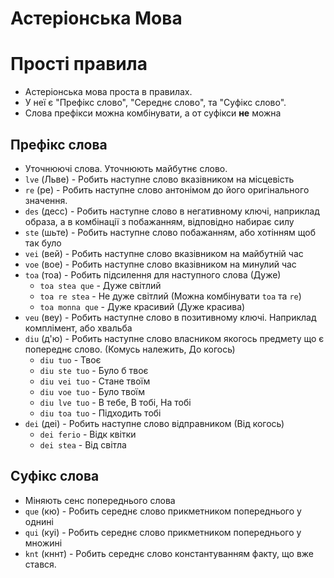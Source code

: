 # Астеріонська Мова

# Прості правила
* Астеріонська мова проста в правилах.
* У неї є "Префікс слово", "Середнє слово", та "Суфікс слово".
* Слова префікси можна комбінувати, а от суфікси __не__ можна


## Префікс слова
* Уточнюючі слова. Уточнюють майбутнє слово.
* `lve` (Льве) - Робить наступне слово вказівником на місцевість
* `re` (ре) - Робить наступне слово антонімом до його оригінального значення.
* `des` (десс) - Робить наступне слово в негативному ключі, наприклад образа, а в комбінації з побажанням, відповідно набирає силу
* `ste` (шьте) - Робить наступне слово побажанням, або хотінням щоб так було
* `vei` (вей) - Робить наступне слово вказівником на майбутній час
* `voe` (вое) - Робить наступне слово вказівником на минулий час
* `toa` (тоа) - Робить підсилення для наступного слова (Дуже)
	* `toa stea que` - Дуже світлий
	* `toa re stea` - Не дуже світлий (Можна комбінувати `toa` та `re`)
	* `toa monna que` - Дуже красивий (Дуже красива)
* `veu` (веу) - Робить наступне слово в позитивному ключі. Наприклад комплімент, або хвальба
* `diu` (д'ю) - Робить наступне слово власником якогось предмету що є попереднє слово. (Комусь належить, До когось)
	* `diu tuo` - Твоє
	* `diu ste tuo` - Було б твоє
	* `diu vei tuo` - Стане твоїм
	* `diu voe tuo` - Було твоїм
	* `diu lve tuo` - В тебе, В тобі, На тобі
	* `diu toa tuo` - Підходить тобі
* `dei` (деі) - Робить наступне слово відправником (Від когось)
	* `dei ferio` - Відк квітки
	* `dei stea` - Від світла



## Суфікс слова
* Міняють сенс попереднього слова
* `que` (кю) - Робить середнє слово прикметником попереднього у однині
* `qui` (куі) - Робить середнє слово прикметником попереднього у множині
* `knt` (кннт) - Робить середнє слово константуванням факту, що вже стався.